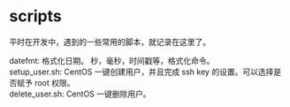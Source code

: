 # scripts
平时在开发中，遇到的一些常用的脚本，就记录在这里了。

datefmt: 格式化日期。 秒，毫秒，时间戳等，格式化命令。  
setup_user.sh: CentOS 一键创建用户，并且完成 ssh key 的设置。可以选择是否赋予 root 权限。  
delete_user.sh: CentOS 一键删除用户。  
